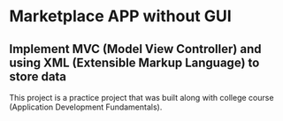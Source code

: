 # Marketplace APP without GUI

## Implement MVC (Model View Controller) and using XML (Extensible Markup Language) to store data

This project is a practice project that was built along with college course (Application Development Fundamentals).